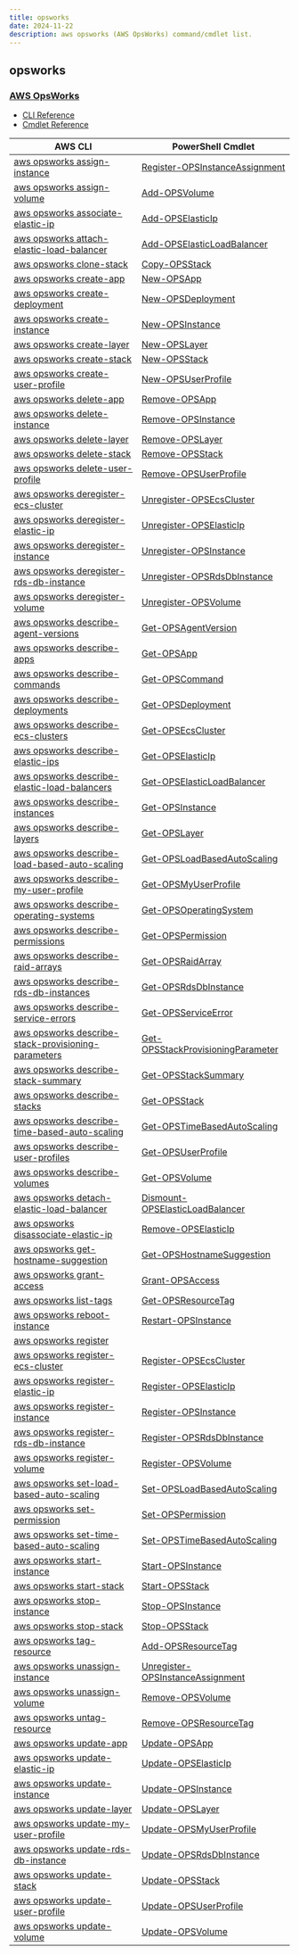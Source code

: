 ```yaml
---
title: opsworks
date: 2024-11-22
description: aws opsworks (AWS OpsWorks) command/cmdlet list.
---
```


## opsworks

### [AWS OpsWorks](https://aws.amazon.com/opsworks/)

* [CLI Reference](https://awscli.amazonaws.com/v2/documentation/api/latest/reference/opsworks/index.html)
* [Cmdlet Reference](https://docs.aws.amazon.com/powershell/latest/reference/items/AWS_OpsWorks_cmdlets.html)

|AWS CLI|PowerShell Cmdlet|
|----|----|
|[aws opsworks assign-instance](https://awscli.amazonaws.com/v2/documentation/api/latest/reference/opsworks/assign-instance.html)|[Register-OPSInstanceAssignment](https://docs.aws.amazon.com/powershell/latest/reference/items/Register-OPSInstanceAssignment.html)|
|[aws opsworks assign-volume](https://awscli.amazonaws.com/v2/documentation/api/latest/reference/opsworks/assign-volume.html)|[Add-OPSVolume](https://docs.aws.amazon.com/powershell/latest/reference/items/Add-OPSVolume.html)|
|[aws opsworks associate-elastic-ip](https://awscli.amazonaws.com/v2/documentation/api/latest/reference/opsworks/associate-elastic-ip.html)|[Add-OPSElasticIp](https://docs.aws.amazon.com/powershell/latest/reference/items/Add-OPSElasticIp.html)|
|[aws opsworks attach-elastic-load-balancer](https://awscli.amazonaws.com/v2/documentation/api/latest/reference/opsworks/attach-elastic-load-balancer.html)|[Add-OPSElasticLoadBalancer](https://docs.aws.amazon.com/powershell/latest/reference/items/Add-OPSElasticLoadBalancer.html)|
|[aws opsworks clone-stack](https://awscli.amazonaws.com/v2/documentation/api/latest/reference/opsworks/clone-stack.html)|[Copy-OPSStack](https://docs.aws.amazon.com/powershell/latest/reference/items/Copy-OPSStack.html)|
|[aws opsworks create-app](https://awscli.amazonaws.com/v2/documentation/api/latest/reference/opsworks/create-app.html)|[New-OPSApp](https://docs.aws.amazon.com/powershell/latest/reference/items/New-OPSApp.html)|
|[aws opsworks create-deployment](https://awscli.amazonaws.com/v2/documentation/api/latest/reference/opsworks/create-deployment.html)|[New-OPSDeployment](https://docs.aws.amazon.com/powershell/latest/reference/items/New-OPSDeployment.html)|
|[aws opsworks create-instance](https://awscli.amazonaws.com/v2/documentation/api/latest/reference/opsworks/create-instance.html)|[New-OPSInstance](https://docs.aws.amazon.com/powershell/latest/reference/items/New-OPSInstance.html)|
|[aws opsworks create-layer](https://awscli.amazonaws.com/v2/documentation/api/latest/reference/opsworks/create-layer.html)|[New-OPSLayer](https://docs.aws.amazon.com/powershell/latest/reference/items/New-OPSLayer.html)|
|[aws opsworks create-stack](https://awscli.amazonaws.com/v2/documentation/api/latest/reference/opsworks/create-stack.html)|[New-OPSStack](https://docs.aws.amazon.com/powershell/latest/reference/items/New-OPSStack.html)|
|[aws opsworks create-user-profile](https://awscli.amazonaws.com/v2/documentation/api/latest/reference/opsworks/create-user-profile.html)|[New-OPSUserProfile](https://docs.aws.amazon.com/powershell/latest/reference/items/New-OPSUserProfile.html)|
|[aws opsworks delete-app](https://awscli.amazonaws.com/v2/documentation/api/latest/reference/opsworks/delete-app.html)|[Remove-OPSApp](https://docs.aws.amazon.com/powershell/latest/reference/items/Remove-OPSApp.html)|
|[aws opsworks delete-instance](https://awscli.amazonaws.com/v2/documentation/api/latest/reference/opsworks/delete-instance.html)|[Remove-OPSInstance](https://docs.aws.amazon.com/powershell/latest/reference/items/Remove-OPSInstance.html)|
|[aws opsworks delete-layer](https://awscli.amazonaws.com/v2/documentation/api/latest/reference/opsworks/delete-layer.html)|[Remove-OPSLayer](https://docs.aws.amazon.com/powershell/latest/reference/items/Remove-OPSLayer.html)|
|[aws opsworks delete-stack](https://awscli.amazonaws.com/v2/documentation/api/latest/reference/opsworks/delete-stack.html)|[Remove-OPSStack](https://docs.aws.amazon.com/powershell/latest/reference/items/Remove-OPSStack.html)|
|[aws opsworks delete-user-profile](https://awscli.amazonaws.com/v2/documentation/api/latest/reference/opsworks/delete-user-profile.html)|[Remove-OPSUserProfile](https://docs.aws.amazon.com/powershell/latest/reference/items/Remove-OPSUserProfile.html)|
|[aws opsworks deregister-ecs-cluster](https://awscli.amazonaws.com/v2/documentation/api/latest/reference/opsworks/deregister-ecs-cluster.html)|[Unregister-OPSEcsCluster](https://docs.aws.amazon.com/powershell/latest/reference/items/Unregister-OPSEcsCluster.html)|
|[aws opsworks deregister-elastic-ip](https://awscli.amazonaws.com/v2/documentation/api/latest/reference/opsworks/deregister-elastic-ip.html)|[Unregister-OPSElasticIp](https://docs.aws.amazon.com/powershell/latest/reference/items/Unregister-OPSElasticIp.html)|
|[aws opsworks deregister-instance](https://awscli.amazonaws.com/v2/documentation/api/latest/reference/opsworks/deregister-instance.html)|[Unregister-OPSInstance](https://docs.aws.amazon.com/powershell/latest/reference/items/Unregister-OPSInstance.html)|
|[aws opsworks deregister-rds-db-instance](https://awscli.amazonaws.com/v2/documentation/api/latest/reference/opsworks/deregister-rds-db-instance.html)|[Unregister-OPSRdsDbInstance](https://docs.aws.amazon.com/powershell/latest/reference/items/Unregister-OPSRdsDbInstance.html)|
|[aws opsworks deregister-volume](https://awscli.amazonaws.com/v2/documentation/api/latest/reference/opsworks/deregister-volume.html)|[Unregister-OPSVolume](https://docs.aws.amazon.com/powershell/latest/reference/items/Unregister-OPSVolume.html)|
|[aws opsworks describe-agent-versions](https://awscli.amazonaws.com/v2/documentation/api/latest/reference/opsworks/describe-agent-versions.html)|[Get-OPSAgentVersion](https://docs.aws.amazon.com/powershell/latest/reference/items/Get-OPSAgentVersion.html)|
|[aws opsworks describe-apps](https://awscli.amazonaws.com/v2/documentation/api/latest/reference/opsworks/describe-apps.html)|[Get-OPSApp](https://docs.aws.amazon.com/powershell/latest/reference/items/Get-OPSApp.html)|
|[aws opsworks describe-commands](https://awscli.amazonaws.com/v2/documentation/api/latest/reference/opsworks/describe-commands.html)|[Get-OPSCommand](https://docs.aws.amazon.com/powershell/latest/reference/items/Get-OPSCommand.html)|
|[aws opsworks describe-deployments](https://awscli.amazonaws.com/v2/documentation/api/latest/reference/opsworks/describe-deployments.html)|[Get-OPSDeployment](https://docs.aws.amazon.com/powershell/latest/reference/items/Get-OPSDeployment.html)|
|[aws opsworks describe-ecs-clusters](https://awscli.amazonaws.com/v2/documentation/api/latest/reference/opsworks/describe-ecs-clusters.html)|[Get-OPSEcsCluster](https://docs.aws.amazon.com/powershell/latest/reference/items/Get-OPSEcsCluster.html)|
|[aws opsworks describe-elastic-ips](https://awscli.amazonaws.com/v2/documentation/api/latest/reference/opsworks/describe-elastic-ips.html)|[Get-OPSElasticIp](https://docs.aws.amazon.com/powershell/latest/reference/items/Get-OPSElasticIp.html)|
|[aws opsworks describe-elastic-load-balancers](https://awscli.amazonaws.com/v2/documentation/api/latest/reference/opsworks/describe-elastic-load-balancers.html)|[Get-OPSElasticLoadBalancer](https://docs.aws.amazon.com/powershell/latest/reference/items/Get-OPSElasticLoadBalancer.html)|
|[aws opsworks describe-instances](https://awscli.amazonaws.com/v2/documentation/api/latest/reference/opsworks/describe-instances.html)|[Get-OPSInstance](https://docs.aws.amazon.com/powershell/latest/reference/items/Get-OPSInstance.html)|
|[aws opsworks describe-layers](https://awscli.amazonaws.com/v2/documentation/api/latest/reference/opsworks/describe-layers.html)|[Get-OPSLayer](https://docs.aws.amazon.com/powershell/latest/reference/items/Get-OPSLayer.html)|
|[aws opsworks describe-load-based-auto-scaling](https://awscli.amazonaws.com/v2/documentation/api/latest/reference/opsworks/describe-load-based-auto-scaling.html)|[Get-OPSLoadBasedAutoScaling](https://docs.aws.amazon.com/powershell/latest/reference/items/Get-OPSLoadBasedAutoScaling.html)|
|[aws opsworks describe-my-user-profile](https://awscli.amazonaws.com/v2/documentation/api/latest/reference/opsworks/describe-my-user-profile.html)|[Get-OPSMyUserProfile](https://docs.aws.amazon.com/powershell/latest/reference/items/Get-OPSMyUserProfile.html)|
|[aws opsworks describe-operating-systems](https://awscli.amazonaws.com/v2/documentation/api/latest/reference/opsworks/describe-operating-systems.html)|[Get-OPSOperatingSystem](https://docs.aws.amazon.com/powershell/latest/reference/items/Get-OPSOperatingSystem.html)|
|[aws opsworks describe-permissions](https://awscli.amazonaws.com/v2/documentation/api/latest/reference/opsworks/describe-permissions.html)|[Get-OPSPermission](https://docs.aws.amazon.com/powershell/latest/reference/items/Get-OPSPermission.html)|
|[aws opsworks describe-raid-arrays](https://awscli.amazonaws.com/v2/documentation/api/latest/reference/opsworks/describe-raid-arrays.html)|[Get-OPSRaidArray](https://docs.aws.amazon.com/powershell/latest/reference/items/Get-OPSRaidArray.html)|
|[aws opsworks describe-rds-db-instances](https://awscli.amazonaws.com/v2/documentation/api/latest/reference/opsworks/describe-rds-db-instances.html)|[Get-OPSRdsDbInstance](https://docs.aws.amazon.com/powershell/latest/reference/items/Get-OPSRdsDbInstance.html)|
|[aws opsworks describe-service-errors](https://awscli.amazonaws.com/v2/documentation/api/latest/reference/opsworks/describe-service-errors.html)|[Get-OPSServiceError](https://docs.aws.amazon.com/powershell/latest/reference/items/Get-OPSServiceError.html)|
|[aws opsworks describe-stack-provisioning-parameters](https://awscli.amazonaws.com/v2/documentation/api/latest/reference/opsworks/describe-stack-provisioning-parameters.html)|[Get-OPSStackProvisioningParameter](https://docs.aws.amazon.com/powershell/latest/reference/items/Get-OPSStackProvisioningParameter.html)|
|[aws opsworks describe-stack-summary](https://awscli.amazonaws.com/v2/documentation/api/latest/reference/opsworks/describe-stack-summary.html)|[Get-OPSStackSummary](https://docs.aws.amazon.com/powershell/latest/reference/items/Get-OPSStackSummary.html)|
|[aws opsworks describe-stacks](https://awscli.amazonaws.com/v2/documentation/api/latest/reference/opsworks/describe-stacks.html)|[Get-OPSStack](https://docs.aws.amazon.com/powershell/latest/reference/items/Get-OPSStack.html)|
|[aws opsworks describe-time-based-auto-scaling](https://awscli.amazonaws.com/v2/documentation/api/latest/reference/opsworks/describe-time-based-auto-scaling.html)|[Get-OPSTimeBasedAutoScaling](https://docs.aws.amazon.com/powershell/latest/reference/items/Get-OPSTimeBasedAutoScaling.html)|
|[aws opsworks describe-user-profiles](https://awscli.amazonaws.com/v2/documentation/api/latest/reference/opsworks/describe-user-profiles.html)|[Get-OPSUserProfile](https://docs.aws.amazon.com/powershell/latest/reference/items/Get-OPSUserProfile.html)|
|[aws opsworks describe-volumes](https://awscli.amazonaws.com/v2/documentation/api/latest/reference/opsworks/describe-volumes.html)|[Get-OPSVolume](https://docs.aws.amazon.com/powershell/latest/reference/items/Get-OPSVolume.html)|
|[aws opsworks detach-elastic-load-balancer](https://awscli.amazonaws.com/v2/documentation/api/latest/reference/opsworks/detach-elastic-load-balancer.html)|[Dismount-OPSElasticLoadBalancer](https://docs.aws.amazon.com/powershell/latest/reference/items/Dismount-OPSElasticLoadBalancer.html)|
|[aws opsworks disassociate-elastic-ip](https://awscli.amazonaws.com/v2/documentation/api/latest/reference/opsworks/disassociate-elastic-ip.html)|[Remove-OPSElasticIp](https://docs.aws.amazon.com/powershell/latest/reference/items/Remove-OPSElasticIp.html)|
|[aws opsworks get-hostname-suggestion](https://awscli.amazonaws.com/v2/documentation/api/latest/reference/opsworks/get-hostname-suggestion.html)|[Get-OPSHostnameSuggestion](https://docs.aws.amazon.com/powershell/latest/reference/items/Get-OPSHostnameSuggestion.html)|
|[aws opsworks grant-access](https://awscli.amazonaws.com/v2/documentation/api/latest/reference/opsworks/grant-access.html)|[Grant-OPSAccess](https://docs.aws.amazon.com/powershell/latest/reference/items/Grant-OPSAccess.html)|
|[aws opsworks list-tags](https://awscli.amazonaws.com/v2/documentation/api/latest/reference/opsworks/list-tags.html)|[Get-OPSResourceTag](https://docs.aws.amazon.com/powershell/latest/reference/items/Get-OPSResourceTag.html)|
|[aws opsworks reboot-instance](https://awscli.amazonaws.com/v2/documentation/api/latest/reference/opsworks/reboot-instance.html)|[Restart-OPSInstance](https://docs.aws.amazon.com/powershell/latest/reference/items/Restart-OPSInstance.html)|
|[aws opsworks register](https://awscli.amazonaws.com/v2/documentation/api/latest/reference/opsworks/register.html)||
|[aws opsworks register-ecs-cluster](https://awscli.amazonaws.com/v2/documentation/api/latest/reference/opsworks/register-ecs-cluster.html)|[Register-OPSEcsCluster](https://docs.aws.amazon.com/powershell/latest/reference/items/Register-OPSEcsCluster.html)|
|[aws opsworks register-elastic-ip](https://awscli.amazonaws.com/v2/documentation/api/latest/reference/opsworks/register-elastic-ip.html)|[Register-OPSElasticIp](https://docs.aws.amazon.com/powershell/latest/reference/items/Register-OPSElasticIp.html)|
|[aws opsworks register-instance](https://awscli.amazonaws.com/v2/documentation/api/latest/reference/opsworks/register-instance.html)|[Register-OPSInstance](https://docs.aws.amazon.com/powershell/latest/reference/items/Register-OPSInstance.html)|
|[aws opsworks register-rds-db-instance](https://awscli.amazonaws.com/v2/documentation/api/latest/reference/opsworks/register-rds-db-instance.html)|[Register-OPSRdsDbInstance](https://docs.aws.amazon.com/powershell/latest/reference/items/Register-OPSRdsDbInstance.html)|
|[aws opsworks register-volume](https://awscli.amazonaws.com/v2/documentation/api/latest/reference/opsworks/register-volume.html)|[Register-OPSVolume](https://docs.aws.amazon.com/powershell/latest/reference/items/Register-OPSVolume.html)|
|[aws opsworks set-load-based-auto-scaling](https://awscli.amazonaws.com/v2/documentation/api/latest/reference/opsworks/set-load-based-auto-scaling.html)|[Set-OPSLoadBasedAutoScaling](https://docs.aws.amazon.com/powershell/latest/reference/items/Set-OPSLoadBasedAutoScaling.html)|
|[aws opsworks set-permission](https://awscli.amazonaws.com/v2/documentation/api/latest/reference/opsworks/set-permission.html)|[Set-OPSPermission](https://docs.aws.amazon.com/powershell/latest/reference/items/Set-OPSPermission.html)|
|[aws opsworks set-time-based-auto-scaling](https://awscli.amazonaws.com/v2/documentation/api/latest/reference/opsworks/set-time-based-auto-scaling.html)|[Set-OPSTimeBasedAutoScaling](https://docs.aws.amazon.com/powershell/latest/reference/items/Set-OPSTimeBasedAutoScaling.html)|
|[aws opsworks start-instance](https://awscli.amazonaws.com/v2/documentation/api/latest/reference/opsworks/start-instance.html)|[Start-OPSInstance](https://docs.aws.amazon.com/powershell/latest/reference/items/Start-OPSInstance.html)|
|[aws opsworks start-stack](https://awscli.amazonaws.com/v2/documentation/api/latest/reference/opsworks/start-stack.html)|[Start-OPSStack](https://docs.aws.amazon.com/powershell/latest/reference/items/Start-OPSStack.html)|
|[aws opsworks stop-instance](https://awscli.amazonaws.com/v2/documentation/api/latest/reference/opsworks/stop-instance.html)|[Stop-OPSInstance](https://docs.aws.amazon.com/powershell/latest/reference/items/Stop-OPSInstance.html)|
|[aws opsworks stop-stack](https://awscli.amazonaws.com/v2/documentation/api/latest/reference/opsworks/stop-stack.html)|[Stop-OPSStack](https://docs.aws.amazon.com/powershell/latest/reference/items/Stop-OPSStack.html)|
|[aws opsworks tag-resource](https://awscli.amazonaws.com/v2/documentation/api/latest/reference/opsworks/tag-resource.html)|[Add-OPSResourceTag](https://docs.aws.amazon.com/powershell/latest/reference/items/Add-OPSResourceTag.html)|
|[aws opsworks unassign-instance](https://awscli.amazonaws.com/v2/documentation/api/latest/reference/opsworks/unassign-instance.html)|[Unregister-OPSInstanceAssignment](https://docs.aws.amazon.com/powershell/latest/reference/items/Unregister-OPSInstanceAssignment.html)|
|[aws opsworks unassign-volume](https://awscli.amazonaws.com/v2/documentation/api/latest/reference/opsworks/unassign-volume.html)|[Remove-OPSVolume](https://docs.aws.amazon.com/powershell/latest/reference/items/Remove-OPSVolume.html)|
|[aws opsworks untag-resource](https://awscli.amazonaws.com/v2/documentation/api/latest/reference/opsworks/untag-resource.html)|[Remove-OPSResourceTag](https://docs.aws.amazon.com/powershell/latest/reference/items/Remove-OPSResourceTag.html)|
|[aws opsworks update-app](https://awscli.amazonaws.com/v2/documentation/api/latest/reference/opsworks/update-app.html)|[Update-OPSApp](https://docs.aws.amazon.com/powershell/latest/reference/items/Update-OPSApp.html)|
|[aws opsworks update-elastic-ip](https://awscli.amazonaws.com/v2/documentation/api/latest/reference/opsworks/update-elastic-ip.html)|[Update-OPSElasticIp](https://docs.aws.amazon.com/powershell/latest/reference/items/Update-OPSElasticIp.html)|
|[aws opsworks update-instance](https://awscli.amazonaws.com/v2/documentation/api/latest/reference/opsworks/update-instance.html)|[Update-OPSInstance](https://docs.aws.amazon.com/powershell/latest/reference/items/Update-OPSInstance.html)|
|[aws opsworks update-layer](https://awscli.amazonaws.com/v2/documentation/api/latest/reference/opsworks/update-layer.html)|[Update-OPSLayer](https://docs.aws.amazon.com/powershell/latest/reference/items/Update-OPSLayer.html)|
|[aws opsworks update-my-user-profile](https://awscli.amazonaws.com/v2/documentation/api/latest/reference/opsworks/update-my-user-profile.html)|[Update-OPSMyUserProfile](https://docs.aws.amazon.com/powershell/latest/reference/items/Update-OPSMyUserProfile.html)|
|[aws opsworks update-rds-db-instance](https://awscli.amazonaws.com/v2/documentation/api/latest/reference/opsworks/update-rds-db-instance.html)|[Update-OPSRdsDbInstance](https://docs.aws.amazon.com/powershell/latest/reference/items/Update-OPSRdsDbInstance.html)|
|[aws opsworks update-stack](https://awscli.amazonaws.com/v2/documentation/api/latest/reference/opsworks/update-stack.html)|[Update-OPSStack](https://docs.aws.amazon.com/powershell/latest/reference/items/Update-OPSStack.html)|
|[aws opsworks update-user-profile](https://awscli.amazonaws.com/v2/documentation/api/latest/reference/opsworks/update-user-profile.html)|[Update-OPSUserProfile](https://docs.aws.amazon.com/powershell/latest/reference/items/Update-OPSUserProfile.html)|
|[aws opsworks update-volume](https://awscli.amazonaws.com/v2/documentation/api/latest/reference/opsworks/update-volume.html)|[Update-OPSVolume](https://docs.aws.amazon.com/powershell/latest/reference/items/Update-OPSVolume.html)|

